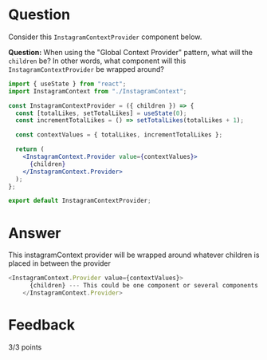# Question

Consider this `InstagramContextProvider` component below.

**Question:** When using the "Global Context Provider" pattern, what will the `children` be? In other words, what component will this `InstagramContextProvider` be wrapped around?

```jsx
import { useState } from "react";
import InstagramContext from "./InstagramContext";

const InstagramContextProvider = ({ children }) => {
  const [totalLikes, setTotalLikes] = useState(0);
  const incrementTotalLikes = () => setTotalLikes(totalLikes + 1);

  const contextValues = { totalLikes, incrementTotalLikes };

  return (
    <InstagramContext.Provider value={contextValues}>
      {children}
    </InstagramContext.Provider>
  );
};

export default InstagramContextProvider;
```


# Answer
This instagramContext provider will be wrapped around whatever children is placed in between the provider 


```js
<InstagramContext.Provider value={contextValues}>
      {children} --- This could be one component or several components 
    </InstagramContext.Provider>

```
# Feedback

3/3 points